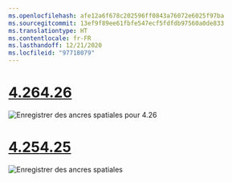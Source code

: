```yaml
---
ms.openlocfilehash: afe12a6f678c202596ff0843a76072e6025f97ba
ms.sourcegitcommit: 13ef9f89ee61fbfe547ecf5fdfdb97560a0de833
ms.translationtype: HT
ms.contentlocale: fr-FR
ms.lasthandoff: 12/21/2020
ms.locfileid: "97718079"
---
```

# <a name="426"></a>[<span data-ttu-id="3a0e2-101">4.26</span><span class="sxs-lookup"><span data-stu-id="3a0e2-101">4.26</span></span>](#tab/426)

![Enregistrer des ancres spatiales pour 4.26](../images/local-spatial-anchors-img-02.png)

# <a name="425"></a>[<span data-ttu-id="3a0e2-103">4.25</span><span class="sxs-lookup"><span data-stu-id="3a0e2-103">4.25</span></span>](#tab/425)

![Enregistrer des ancres spatiales](../images/unreal-spatialanchors-save.PNG)
